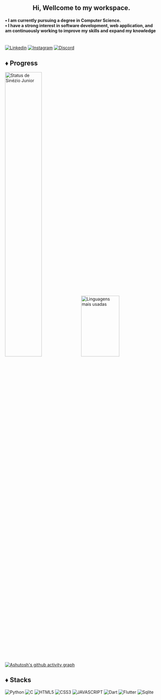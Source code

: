 <h2 style="text-align: center;"> Hi, Wellcome to my workspace. </h2>
<h4> • I am currently pursuing a degree in Computer Science. <br>• I have a strong interest in software development, web application, and am continuously working to improve my skills and expand my knowledge</h4>
<h1> </h1>


[![Linkedin](https://img.shields.io/badge/LinkedIn-0077B5?style=for-the-badge&logo=linkedin&logoColor=white)](https://www.linkedin.com/in/sineziojuniorztx7/)
[![Instagram](https://img.shields.io/badge/Instagram-E4405F?style=for-the-badge&logo=instagram&logoColor=white)](https://www.instagram.com/sinezio_rj/?next=%2F)
[![Discord](https://img.shields.io/badge/Discord-7289DA?style=for-the-badge&logo=discord&logoColor=white)](https://discord.com/users/smookeztx7)


## ♦ Progress


<div>
    <img width="49%" src="https://github-readme-stats.vercel.app/api?username=ZTX7&show_icons=true&hide_border=true&theme=dark" alt="Status de Sinézio Junior"/>
    <img width="50%" height="200px" src="https://github-readme-stats.vercel.app/api/top-langs/?username=ZTX7&layout=compact&hide_border=true&title_color=FFFFFF&text_color=8B949E&bg_color=0D1117" alt="Linguagens mais usadas"/>
</div><br/> 

[![Ashutosh's github activity graph](https://github-readme-activity-graph.vercel.app/graph?username=ZTX7&bg_color=0D1117&color=B0C4DE&line=F4F4F4&point=8B949E&area=true&hide_border=true&grid=false)](https://github.com/ashutosh00710/github-readme-activity-graph)

## ♦ Stacks

<div style="display: inline_block">
    <img align="center" alt="Python" src="https://img.shields.io/badge/Python-0a516d?style=for-the-badge&logo=python&logoColor=white">
    <img align="center" alt="C" src="https://img.shields.io/badge/C-00599C?style=for-the-badge&logo=c&logoColor=white">
    <img align="center" alt="HTML5" src="https://img.shields.io/badge/HTML5-E34F26?style=for-the-badge&logo=html5&logoColor=white">
    <img align="center" alt="CSS3" src="https://img.shields.io/badge/CSS3-1572B6?style=for-the-badge&logo=css3&logoColor=white">
    <img align="center" alt="JAVASCRIPT" src="https://img.shields.io/badge/JavaScript-yellow?style=for-the-badge&logo=javascript&logoColor=black">
    <img align="center" alt="Dart" src="https://img.shields.io/badge/Dart-0175C2?style=for-the-badge&logo=dart&logoColor=white">
    <img align="center" alt="Flutter" src="https://img.shields.io/badge/Flutter-02569B?style=for-the-badge&logo=flutter&logoColor=white">
    <img align="center" alt="Sqlite" src="https://img.shields.io/badge/Sqlite-003B57?style=for-the-badge&logo=sqlite&logoColor=white">
</div><br/>


